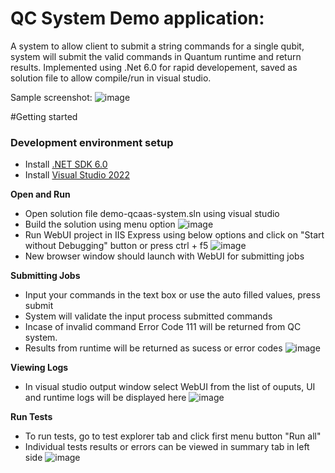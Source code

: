 # QC System Demo application:

A system to allow client to submit a string commands for a single qubit, system will submit the valid commands in Quantum runtime and return results. Implemented using .Net 6.0 for rapid developement, saved as solution file to allow compile/run in visual studio.

Sample screenshot:
![image](https://user-images.githubusercontent.com/109734217/185224490-fd2702b7-fa7a-42d6-85ff-a04a7557acf2.png)

#Getting started

### Development environment setup
- Install [.NET SDK 6.0](https://dotnet.microsoft.com/download/dotnet/6.0)
- Install [Visual Studio 2022](https://docs.microsoft.com/en-us/visualstudio/releases/2022/release-notes)

**Open and Run**
- Open solution file demo-qcaas-system.sln using visual studio
- Build the solution using menu option
![image](https://user-images.githubusercontent.com/109734217/185226708-50321240-c8e8-48c5-be17-f6516fe984b3.png)
- Run WebUI project in IIS Express using below options and click on "Start without Debugging" button or press ctrl + f5
![image](https://user-images.githubusercontent.com/109734217/185226881-14445374-977c-438d-b2fd-99bd935ab526.png)
- New browser window should launch with WebUI for submitting jobs

**Submitting Jobs**
- Input your commands in the text box or use the auto filled values, press submit
- System will validate the input process submitted commands
- Incase of invalid command Error Code 111 will be returned from QC system.
- Results from runtime will be returned as sucess or error codes
![image](https://user-images.githubusercontent.com/109734217/185228047-feecca98-8098-488f-9933-4607a85d04be.png)

**Viewing Logs**
- In visual studio output window select WebUI from the list of ouputs, UI and runtime logs will be displayed here
![image](https://user-images.githubusercontent.com/109734217/185227867-0b7101c4-99e4-409a-b8c8-cd3290aadaa0.png)

**Run Tests**
- To run tests, go to test explorer tab and click first menu button "Run all"
- Individual tests results or errors can be viewed in summary tab in left side
![image](https://user-images.githubusercontent.com/109734217/185259233-0e2b3610-5120-4ffe-9d1f-1bd8a2307a1c.png)

